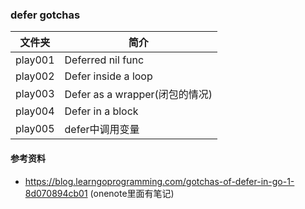 ### defer gotchas

|文件夹|简介|
|---|---|
|play001|Deferred nil func|
|play002|Defer inside a loop|
|play003|Defer as a wrapper(闭包的情况)|
|play004|Defer in a block|
|play005|defer中调用变量|

#### 参考资料
 - https://blog.learngoprogramming.com/gotchas-of-defer-in-go-1-8d070894cb01 (onenote里面有笔记)
